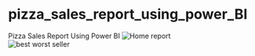 # pizza_sales_report_using_power_BI
Pizza Sales Report Using Power BI
![Home report](https://github.com/arju10/pizza_sales_report_using_power_BI/assets/52301135/cb78232f-b7be-4971-a628-6022b9174020)
</br>
![best worst seller](https://github.com/arju10/pizza_sales_report_using_power_BI/assets/52301135/3e71282a-61f3-4184-b409-daa01eb6f4e4)
